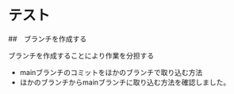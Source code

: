 # テスト
##　ブランチを作成する

ブランチを作成することにより作業を分担する

- mainブランチのコミットをほかのブランチで取り込む方法
- ほかのブランチからmainブランチに取り込む方法を確認しました。
